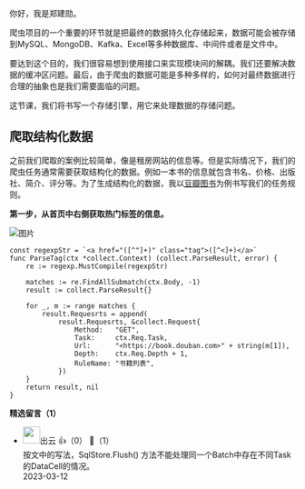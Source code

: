 你好，我是郑建勋。

爬虫项目的一个重要的环节就是把最终的数据持久化存储起来，数据可能会被存储到MySQL、MongoDB、Kafka、Excel等多种数据库、中间件或者是文件中。

要达到这个目的，我们很容易想到使用接口来实现模块间的解耦。我们还要解决数据的缓冲区问题。最后，由于爬虫的数据可能是多种多样的，如何对最终数据进行合理的抽象也是我们需要面临的问题。

这节课，我们将书写一个存储引擎，用它来处理数据的存储问题。

## 爬取结构化数据

之前我们爬取的案例比较简单，像是租房网站的信息等。但是实际情况下，我们的爬虫任务通常需要获取结构化的数据。例如一本书的信息就包含书名、价格、出版社、简介、评分等。为了生成结构化的数据，我以[豆瓣图书](https://book.douban.com/)为例书写我们的任务规则。

**第一步，从首页中右侧获取热门标签的信息。**

![图片](https://static001.geekbang.org/resource/image/73/65/73df9e84cc9937555326b92b4e448865.png?wh=1920x1257)

```plain
const regexpStr = `<a href="([^"]+)" class="tag">([^<]+)</a>`
func ParseTag(ctx *collect.Context) (collect.ParseResult, error) {
	re := regexp.MustCompile(regexpStr)

	matches := re.FindAllSubmatch(ctx.Body, -1)
	result := collect.ParseResult{}

	for _, m := range matches {
		result.Requesrts = append(
			result.Requesrts, &collect.Request{
				Method:   "GET",
				Task:     ctx.Req.Task,
				Url:      "<https://book.douban.com>" + string(m[1]),
				Depth:    ctx.Req.Depth + 1,
				RuleName: "书籍列表",
			})
	}
	return result, nil
}
```
<div><strong>精选留言（1）</strong></div><ul>
<li><img src="https://static001.geekbang.org/account/avatar/00/16/8c/7d/cae6b979.jpg" width="30px"><span>出云</span> 👍（0） 💬（1）<div>按文中的写法，SqlStore.Flush() 方法不能处理同一个Batch中存在不同Task的DataCell的情况。</div>2023-03-12</li><br/>
</ul>